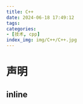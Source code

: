 ```yaml
---
title: C++
date: 2024-06-18 17:49:12
tags:
categories:
- [技术, cpp]
index_img: img/C++/C++.jpg
---
```




# 声明

## inline

